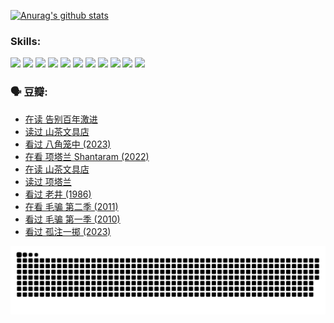 
[![Anurag's github stats](https://github-readme-stats.vercel.app/api?username=w940853815)](https://github.com/anuraghazra/github-readme-stats)

### Skills:

<code><img height="32" src="https://cdn.jsdelivr.net/npm/simple-icons@v5/icons/python.svg"></code>
<code><img height="32" src="https://cdn.jsdelivr.net/npm/simple-icons@v5/icons/javascript.svg"></code>
<code><img height="32" src="https://cdn.jsdelivr.net/npm/simple-icons@v5/icons/django.svg"></code>
<code><img height="32" src="https://cdn.jsdelivr.net/npm/simple-icons@v5/icons/flask.svg"></code>
<code><img height="32" src="https://cdn.jsdelivr.net/npm/simple-icons@v5/icons/vuetify.svg"></code>
<code><img height="32" src="https://cdn.jsdelivr.net/npm/simple-icons@v5/icons/git.svg"></code>
<code><img height="32" src="https://cdn.jsdelivr.net/npm/simple-icons@v5/icons/docker.svg"></code>
<code><img height="32" src="https://cdn.jsdelivr.net/npm/simple-icons@v5/icons/postgresql.svg"></code>
<code><img height="32" src="https://cdn.jsdelivr.net/npm/simple-icons@v5/icons/elasticsearch.svg"></code>
<code><img height="32" src="https://cdn.jsdelivr.net/npm/simple-icons@v5/icons/macos.svg"></code>
<code><img height="32" src="https://cdn.jsdelivr.net/npm/simple-icons@v5/icons/linux.svg"></code>

### 🗣 豆瓣:

<!-- DOUBAN-ACTIVITIES:START -->
- [在读 告别百年激进](https://www.douban.com/people/136069238/status/4374953075/?_i=95759178)
- [读过 山茶文具店](https://www.douban.com/people/136069238/status/4374952154/?_i=95759178)
- [看过 八角笼中‎ (2023)](https://www.douban.com/people/136069238/status/4367541707/?_i=95759178)
- [在看 项塔兰 Shantaram‎ (2022)](https://www.douban.com/people/136069238/status/4365497032/?_i=95759178)
- [在读 山茶文具店](https://www.douban.com/people/136069238/status/4364620725/?_i=95759178)
- [读过 项塔兰](https://www.douban.com/people/136069238/status/4364620288/?_i=95759178)
- [看过 老井‎ (1986)](https://www.douban.com/people/136069238/status/4362366672/?_i=95759178)
- [在看 毛骗 第二季‎ (2011)](https://www.douban.com/people/136069238/status/4355752869/?_i=95759178)
- [看过 毛骗 第一季‎ (2010)](https://www.douban.com/people/136069238/status/4355752667/?_i=95759178)
- [看过 孤注一掷‎ (2023)](https://www.douban.com/people/136069238/status/4354774568/?_i=95759178)
<!-- DOUBAN-ACTIVITIES:END -->


![Snake animation](https://raw.githubusercontent.com/w940853815/w940853815/output/github-contribution-grid-snake.svg)

<!--
**w940853815/w940853815** is a ✨ _special_ ✨ repository because its `README.md` (this file) appears on your GitHub profile.

Here are some ideas to get you started:

- 🔭 I’m currently working on ...
- 🌱 I’m currently learning ...
- 👯 I’m looking to collaborate on ...
- 🤔 I’m looking for help with ...
- 💬 Ask me about ...
- 📫 How to reach me: ...
- 😄 Pronouns: ...
- ⚡ Fun fact: ...
-->
